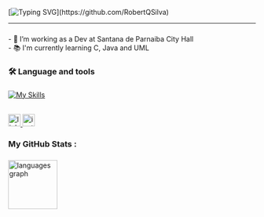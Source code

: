 [![Typing SVG](https://readme-typing-svg.herokuapp.com/?color=6474B9&size=30&left=true&vCenter=true&width=1000&lines=Greetings,I'm+Robert+Quesadas+Silva!)](https://github.com/RobertQSilva)

<hr>

###

<p align="left"> 
  - 🔭 I’m working as a Dev at Santana de Parnaiba City Hall <br>
  - 📚 I'm currently learning C, Java and UML<br>
</p>

<h3 align="left">🛠 Language and tools</h3>

###

<div align="left">
  
[![My Skills](https://skillicons.dev/icons?i=c)](https://skillicons.dev)

</div>

<br>
<div align="left">
  <a href="https://www.linkedin.com/in/robert-quesadas-silva/" target="_blank">
    <img src="https://img.shields.io/static/v1?message=LinkedIn&logo=linkedin&label=&color=0077B5&logoColor=white&labelColor=&style=for-the-badge" height="25" alt="linkedin logo"  />
  </a>
  <a href="https://www.instagram.com/who.is.robs/" target="_blank">
    <img src="https://img.shields.io/static/v1?message=Instagram&logo=instagram&label=&color=E4405F&logoColor=white&labelColor=&style=for-the-badge" height="25" alt="instagram logo"  />
  </a>
</div>

###

<h3 align="left">   My GitHub Stats :</h3>

###

<div align="left">
  <img src="https://github-readme-stats.vercel.app/api/top-langs?username=MadeByRobs&locale=en&hide_title=false&layout=compact&card_width=320&langs_count=5&theme=dracula&hide_border=false&order=2" height="100" alt="languages graph" />
</div>
